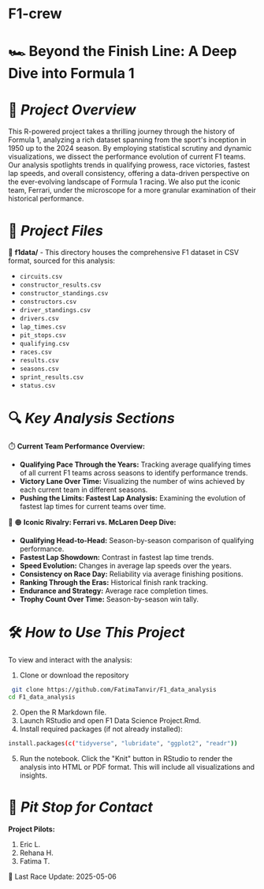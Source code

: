 # F1-crew
 **🏎 Beyond the Finish Line: A Deep Dive into Formula 1**
 =======================================================================

🏁 ***Project Overview***
 =======================
 This R-powered project takes a thrilling journey through the history of Formula 1, analyzing a rich dataset spanning from the sport's inception in 1950 up to the 2024 season. By employing statistical scrutiny and dynamic visualizations, we dissect the performance evolution of current F1 teams. Our analysis spotlights trends in qualifying prowess, race victories, fastest lap speeds, and overall consistency, offering a data-driven perspective on the ever-evolving landscape of Formula 1 racing. We also put the iconic team, Ferrari, under the microscope for a more granular examination of their historical performance.

💾 ***Project Files***
 =====================
 📂 **f1data/** - This directory houses the comprehensive F1 dataset in CSV format, sourced for this analysis:
 - `circuits.csv`
 - `constructor_results.csv`
 - `constructor_standings.csv`
 - `constructors.csv`
 - `driver_standings.csv`
 - `drivers.csv`
 - `lap_times.csv`
 - `pit_stops.csv`
 - `qualifying.csv`
 - `races.csv`
 - `results.csv`
 - `seasons.csv`
 - `sprint_results.csv`
 - `status.csv`

🔍 ***Key Analysis Sections***
 ==============================
 ⏱️ **Current Team Performance Overview:** 
 - **Qualifying Pace Through the Years:** Tracking average qualifying times of all current F1 teams across seasons to identify performance trends. 
 - **Victory Lane Over Time:** Visualizing the number of wins achieved by each current team in different seasons. 
 - **Pushing the Limits: Fastest Lap Analysis:** Examining the evolution of fastest lap times for current teams over time.

🔴 🟠 **Iconic Rivalry: Ferrari vs. McLaren Deep Dive:** 
 - **Qualifying Head-to-Head:** Season-by-season comparison of qualifying performance. 
 - **Fastest Lap Showdown:** Contrast in fastest lap time trends. 
 - **Speed Evolution:** Changes in average lap speeds over the years. 
 - **Consistency on Race Day:** Reliability via average finishing positions. 
 - **Ranking Through the Eras:** Historical finish rank tracking. 
 - **Endurance and Strategy:** Average race completion times. 
 - **Trophy Count Over Time:** Season-by-season win tally.

🛠️ ***How to Use This Project***
 ===============================
 To view and interact with the analysis:

1. Clone or download the repository 
 ```bash
  git clone https://github.com/FatimaTanvir/F1_data_analysis
cd F1_data_analysis
  ```
2. Open the R Markdown file.
 3. Launch RStudio and open F1 Data Science Project.Rmd.
 4. Install required packages (if not already installed):
  ```bash
  install.packages(c("tidyverse", "lubridate", "ggplot2", "readr"))
 ```
 5. Run the notebook.
 Click the "Knit" button in RStudio to render the analysis into HTML or PDF format. This will include all visualizations and insights.

🔗 ***Pit Stop for Contact***
 ===========================
 **Project Pilots:**
 1. Eric L.
 2. Rehana H.
 3. Fatima T.

📅 Last Race Update: 2025-05-06


